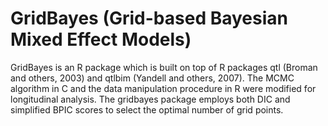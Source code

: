 # GridBayes (Grid-based Bayesian Mixed Effect Models)

GridBayes is an R package which is built on top of R packages qtl (Broman and others, 2003) and qtlbim (Yandell and others, 2007). 
The MCMC algorithm in C and the data manipulation procedure in R were modified for longitudinal analysis. 
The gridbayes package employs both DIC and simplified BPIC scores to select the optimal number of grid points. 
